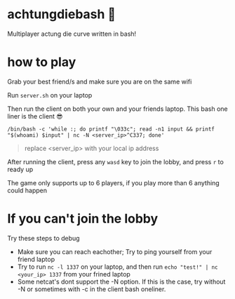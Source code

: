 # achtungdiebash  🐍
Multiplayer actung die curve written in bash!

# how to play
Grab your best friend/s and make sure you are on the same wifi

Run `server.sh` on your laptop

Then run the client on both your own and your friends laptop. This bash one liner is the client 😎
```
/bin/bash -c 'while :; do printf "\033c"; read -n1 input && printf "$(whoami) $input" | nc -N <server_ip>^C337; done'
```
> replace <server_ip> with your local ip address

After running the client, press any `wasd` key to join the lobby, and press `r` to ready up

The game only supports up to 6 players, if you play more than 6 anything could happen


# If you can't join the lobby

Try these steps to debug
* Make sure you can reach eachother; Try to ping yourself from your friend laptop
* Try to run `nc -l 1337` on your laptop, and then run `echo "test!" | nc <your_ip> 1337` from your frined laptop
* Some netcat's dont support the -N option. If this is the case, try without -N or sometimes with -c in the client bash oneliner.
